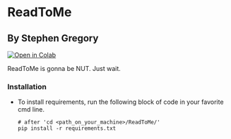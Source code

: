 # ReadToMe
## By Stephen Gregory

<a href="https://colab.research.google.com/drive/1QDM-qTmKhgPUjaoNsHZqwa5MRg9_qAoz#scrollTo=-SSo-E2r1tdm">
  <img src="https://colab.research.google.com/assets/colab-badge.svg" alt="Open in Colab"/>
</a>


ReadToMe is gonna be NUT. Just wait.

### Installation

- To install requirements, run the following block of code in your favorite cmd line.
  ```
  # after 'cd <path_on_your_machine>/ReadToMe/'
  pip install -r requirements.txt
  ```